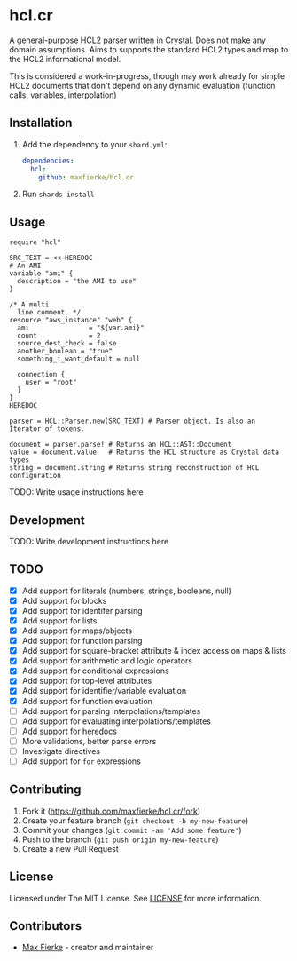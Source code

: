 # hcl.cr

A general-purpose HCL2 parser written in Crystal. Does not make any domain assumptions.
Aims to supports the standard HCL2 types and map to the HCL2 informational model.

This is considered a work-in-progress, though may work already for simple HCL2
documents that don't depend on any dynamic evaluation (function calls, variables, interpolation)

## Installation

1. Add the dependency to your `shard.yml`:

   ```yaml
   dependencies:
     hcl:
       github: maxfierke/hcl.cr
   ```

2. Run `shards install`

## Usage

```crystal
require "hcl"

SRC_TEXT = <<-HEREDOC
# An AMI
variable "ami" {
  description = "the AMI to use"
}

/* A multi
  line comment. */
resource "aws_instance" "web" {
  ami               = "${var.ami}"
  count             = 2
  source_dest_check = false
  another_boolean = "true"
  something_i_want_default = null

  connection {
    user = "root"
  }
}
HEREDOC

parser = HCL::Parser.new(SRC_TEXT) # Parser object. Is also an Iterator of tokens.

document = parser.parse! # Returns an HCL::AST::Document
value = document.value   # Returns the HCL structure as Crystal data types
string = document.string # Returns string reconstruction of HCL configuration
```

TODO: Write usage instructions here

## Development

TODO: Write development instructions here

## TODO

- [X] Add support for literals (numbers, strings, booleans, null)
- [X] Add support for blocks
- [X] Add support for identifer parsing
- [X] Add support for lists
- [X] Add support for maps/objects
- [X] Add support for function parsing
- [X] Add support for square-bracket attribute & index access on maps & lists
- [X] Add support for arithmetic and logic operators
- [X] Add support for conditional expressions
- [X] Add support for top-level attributes
- [X] Add support for identifier/variable evaluation
- [X] Add support for function evaluation
- [ ] Add support for parsing interpolations/templates
- [ ] Add support for evaluating interpolations/templates
- [ ] Add support for heredocs
- [ ] More validations, better parse errors
- [ ] Investigate directives
- [ ] Add support for `for` expressions

## Contributing

1. Fork it (<https://github.com/maxfierke/hcl.cr/fork>)
2. Create your feature branch (`git checkout -b my-new-feature`)
3. Commit your changes (`git commit -am 'Add some feature'`)
4. Push to the branch (`git push origin my-new-feature`)
5. Create a new Pull Request

## License

Licensed under The MIT License. See [LICENSE](LICENSE) for more information.

## Contributors

- [Max Fierke](https://github.com/maxfierke) - creator and maintainer
